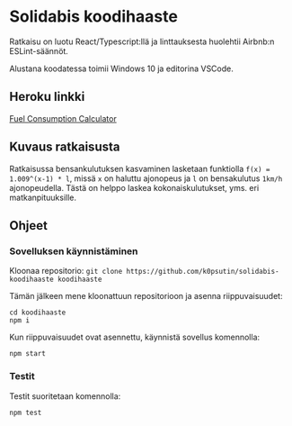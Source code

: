 # Solidabis koodihaaste

Ratkaisu on luotu React/Typescript:llä ja linttauksesta huolehtii Airbnb:n ESLint-säännöt.

Alustana koodatessa toimii Windows 10 ja editorina VSCode.

## Heroku linkki

[Fuel Consumption Calculator](https://warm-sands-25719.herokuapp.com/)

## Kuvaus ratkaisusta

Ratkaisussa bensankulutuksen kasvaminen lasketaan funktiolla `f(x) = 1.009^(x-1) * l`, missä `x` on haluttu ajonopeus ja `l` on bensakulutus `1km/h` ajonopeudella. Tästä on helppo laskea kokonaiskulutukset, yms. eri matkanpituuksille.

## Ohjeet

### Sovelluksen käynnistäminen

Kloonaa repositorio:
`git clone https://github.com/k0psutin/solidabis-koodihaaste koodihaaste`

Tämän jälkeen mene kloonattuun repositorioon ja asenna riippuvaisuudet:

```[cmd]
cd koodihaaste
npm i
```

Kun riippuvaisuudet ovat asennettu, käynnistä sovellus komennolla:

```[cmd]
npm start
```

### Testit

Testit suoritetaan komennolla:

```[cmd]
npm test
```
